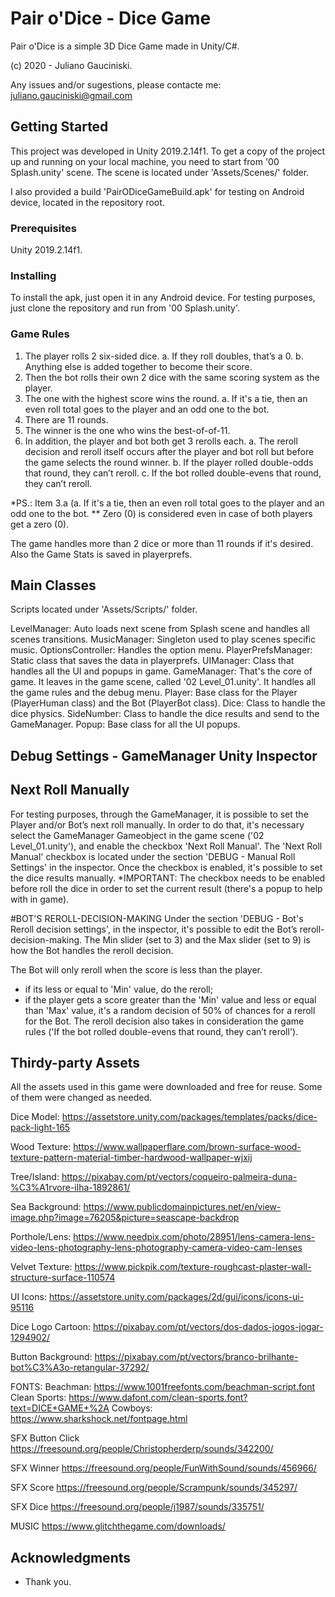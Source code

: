 # Pair o'Dice - Dice Game

Pair o'Dice is a simple 3D Dice Game made in Unity/C#.

(c) 2020 - Juliano Gauciniski.

Any issues and/or sugestions, please contacte me: juliano.gauciniski@gmail.com

## Getting Started

This project was developed in Unity 2019.2.14f1.
To get a copy of the project up and running on your local machine, you need to start from '00 Splash.unity' scene.
The scene is located under 'Assets/Scenes/' folder.

I also provided a build 'PairODiceGameBuild.apk' for testing on Android device, located in the repository root.

### Prerequisites

Unity 2019.2.14f1.

### Installing

To install the apk, just open it in any Android device.
For testing purposes, just clone the repository and run from '00 Splash.unity'.

### Game Rules

1. The player rolls 2 six-sided dice.
	a. If they roll doubles, that’s a 0.
	b. Anything else is added together to become their score.
2. Then the bot rolls their own 2 dice with the same scoring system as the player.
3. The one with the highest score wins the round.
	a. If it's a tie, then an even roll total goes to the player and an odd one to the bot.
4. There are 11 rounds.
5. The winner is the one who wins the best-of-of-11.
6. In addition, the player and bot both get 3 rerolls each.
	a. The reroll decision and reroll itself occurs after the player and bot roll but before
the game selects the round winner.
	b. If the player rolled double-odds that round, they can’t reroll.
	c. If the bot rolled double-evens that round, they can’t reroll.

*PS.: Item 3.a (a. If it's a tie, then an even roll total goes to the player and an odd one to the bot.
** Zero (0) is considered even in case of both players get a zero (0).

The game handles more than 2 dice or more than 11 rounds if it's desired.
Also the Game Stats is saved in playerprefs.

## Main Classes

Scripts located under 'Assets/Scripts/' folder.

LevelManager: Auto loads next scene from Splash scene and handles all scenes transitions.
MusicManager: Singleton used to play scenes specific music.
OptionsController: Handles the option menu.
PlayerPrefsManager: Static class that saves the data in playerprefs.
UIManager: Class that handles all  the UI and popups in game.
GameManager: That's the core of game. It leaves in the game scene, called '02 Level_01.unity'. It handles all the game rules and the debug menu.
Player: Base class for the Player (PlayerHuman class) and the Bot (PlayerBot class).
Dice: Class to handle the dice physics.
SideNumber: Class to handle the dice results and send to the GameManager.
Popup: Base class for all the UI popups.

## Debug Settings - GameManager Unity Inspector

## Next Roll Manually
For testing purposes, through the GameManager, it is possible to set the Player and/or Bot’s next roll manually.
In order to do that, it's necessary select the GameManager Gameobject in the game scene ('02 Level_01.unity'), and enable the checkbox 'Next Roll Manual'.
The 'Next Roll Manual' checkbox is located under the section 'DEBUG - Manual Roll Settings' in the inspector. Once the checkbox is enabled, it's possible to set the dice results manually.
*IMPORTANT: The checkbox needs to be enabled before roll the dice in order to set the current result (there's a popup to help with in game).

#BOT'S REROLL-DECISION-MAKING
Under the section 'DEBUG - Bot's Reroll decision settings', in the inspector, it's possible to edit the Bot’s reroll-decision-making.
The Min slider (set to 3) and the Max slider (set to 9) is how the Bot handles the reroll decision.

The Bot will only reroll when the score is less than the player.
- if its less or equal to 'Min' value, do the reroll;
- if the player gets a score greater than the 'Min' value and less or equal than 'Max' value, it's a random decision of 50% of chances for a reroll for the Bot.
The reroll decision also takes in consideration the game rules ('If the bot rolled double-evens that round, they can’t reroll').

## Thirdy-party Assets

All the assets used in this game were downloaded and free for reuse. Some of them were changed as needed.

Dice Model:
https://assetstore.unity.com/packages/templates/packs/dice-pack-light-165

Wood Texture:
https://www.wallpaperflare.com/brown-surface-wood-texture-pattern-material-timber-hardwood-wallpaper-wjxij

Tree/Island:
https://pixabay.com/pt/vectors/coqueiro-palmeira-duna-%C3%A1rvore-ilha-1892861/

Sea Background:
https://www.publicdomainpictures.net/en/view-image.php?image=76205&picture=seascape-backdrop

Porthole/Lens:
https://www.needpix.com/photo/28951/lens-camera-lens-video-lens-photography-lens-photography-camera-video-cam-lenses

Velvet Texture:
https://www.pickpik.com/texture-roughcast-plaster-wall-structure-surface-110574

UI Icons:
https://assetstore.unity.com/packages/2d/gui/icons/icons-ui-95116

Dice Logo Cartoon:
https://pixabay.com/pt/vectors/dos-dados-jogos-jogar-1294902/

Button Background:
https://pixabay.com/pt/vectors/branco-brilhante-bot%C3%A3o-retangular-37292/

FONTS:
Beachman: https://www.1001freefonts.com/beachman-script.font
Clean Sports: https://www.dafont.com/clean-sports.font?text=DICE+GAME+%2A
Cowboys: https://www.sharkshock.net/fontpage.html

SFX Button Click
https://freesound.org/people/Christopherderp/sounds/342200/

SFX Winner
https://freesound.org/people/FunWithSound/sounds/456966/

SFX Score
https://freesound.org/people/Scrampunk/sounds/345297/

SFX Dice
https://freesound.org/people/j1987/sounds/335751/

MUSIC
https://www.glitchthegame.com/downloads/


## Acknowledgments

* Thank you.


